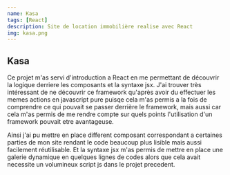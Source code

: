 ```yaml
---
name: Kasa
tags: [React]
description: Site de location immobilière realise avec React
img: kasa.png
---
```


## Kasa

Ce projet m'as servi d'introduction a React en me permettant de découvrir la logique derriere les composants et la syntaxe jsx. J'ai trouver très intéressant de ne découvrir ce framework qu'après avoir du effectuer les memes actions en javascript pure puisqe cela m'as permis a la fois de comprendre ce qui pouvait se passer derrière le framework, mais aussi car cela m'as permis de me rendre compte sur quels points l'utilisation d'un framework pouvait etre avantageuse.

Ainsi j'ai pu mettre en place different composant correspondant a certaines parties de mon site rendant le code beaucoup plus lisible mais aussi facilement réutilisable. Et la syntaxe jsx m'as permis de mettre en place une galerie dynamique en quelques lignes de codes alors que cela avait necessite un volumineux script js dans le projet precedent.
